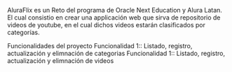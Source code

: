 AluraFlix es un Reto del programa de Oracle Next Education y Alura Latan. El cual consistio en crear una applicación web que sirva de repositorio de videos de youtube, en el cual dichos videos estarán clasificados por categorías.

Funcionalidades del proyecto
Funcionalidad 1:: Listado, registro, actualización y elimnación de categorias
Funcionalidad 1:: Listado, registro, actualización y elimnación de videos
